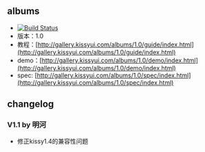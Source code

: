 ## albums

* [![Build Status](https://travis-ci.org/shepherdwind/albums.png?branch=master)](https://travis-ci.org/shepherdwind/albums)
* 版本：1.0
* 教程：[http://gallery.kissyui.com/albums/1.0/guide/index.html](http://gallery.kissyui.com/albums/1.0/guide/index.html)
* demo：[http://gallery.kissyui.com/albums/1.0/demo/index.html](http://gallery.kissyui.com/albums/1.0/demo/index.html)
* spec: [http://gallery.kissyui.com/albums/1.0/spec/index.html](http://gallery.kissyui.com/albums/1.0/spec/index.html)

## changelog

### V1.1 by 明河

* 修正kissy1.4的兼容性问题
